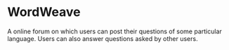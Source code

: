 # WordWeave
A online forum on which users can post their questions of some particular language. Users can also answer questions asked by other users.

